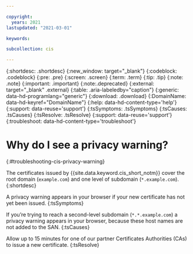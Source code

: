```yaml
---

copyright:
  years: 2021
lastupdated: "2021-03-01"

keywords: 

subcollection: cis

---
```


{:shortdesc: .shortdesc}
{:new_window: target="_blank"}
{:codeblock: .codeblock}
{:pre: .pre}
{:screen: .screen}
{:term: .term}
{:tip: .tip}
{:note: .note}
{:important: .important}
{:note:.deprecated}
{:external: target="_blank" .external}
{:table: .aria-labeledby="caption"}
{:generic: data-hd-programlang="generic"}
{:download: .download}
{:DomainName: data-hd-keyref="DomainName"}
{:help: data-hd-content-type='help'}
{:support: data-reuse='support'}
{:tsSymptoms: .tsSymptoms}
{:tsCauses: .tsCauses}
{:tsResolve: .tsResolve}
{:support: data-reuse='support'}
{:troubleshoot: data-hd-content-type='troubleshoot'}

# Why do I see a privacy warning?
{:#troubleshooting-cis-privacy-warning}

The certificates issued by {{site.data.keyword.cis_short_notm}} cover the root domain (`example.com`) and one level of subdomain (`*.example.com`).
{:shortdesc}

A privacy warning appears in your browser if your new certificate has not yet been issued.
{:tsSymptoms}

If you’re trying to reach a second-level subdomain (`*.*.example.com`) a privacy warning appears in your browser, because these host names are not added to the SAN.
{:tsCauses}

Allow up to 15 minutes for one of our partner Certificates Authorities (CAs) to issue a new certificate.
{:tsResolve}
